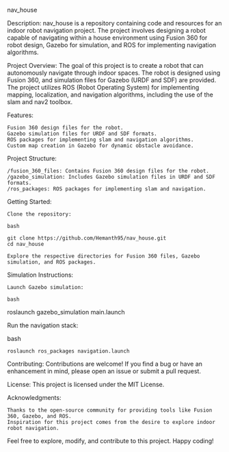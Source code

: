 nav_house

Description:
nav_house is a repository containing code and resources for an indoor robot navigation project. The project involves designing a robot capable of navigating within a house environment using Fusion 360 for robot design, Gazebo for simulation, and ROS for implementing navigation algorithms.

Project Overview:
The goal of this project is to create a robot that can autonomously navigate through indoor spaces. The robot is designed using Fusion 360, and simulation files for Gazebo (URDF and SDF) are provided. The project utilizes ROS (Robot Operating System) for implementing mapping, localization, and navigation algorithms, including the use of the slam and nav2 toolbox.

Features:

    Fusion 360 design files for the robot.
    Gazebo simulation files for URDF and SDF formats.
    ROS packages for implementing slam and navigation algorithms.
    Custom map creation in Gazebo for dynamic obstacle avoidance.

Project Structure:

    /fusion_360_files: Contains Fusion 360 design files for the robot.
    /gazebo_simulation: Includes Gazebo simulation files in URDF and SDF formats.
    /ros_packages: ROS packages for implementing slam and navigation.

Getting Started:

    Clone the repository:

    bash

    git clone https://github.com/Hemanth95/nav_house.git
    cd nav_house

    Explore the respective directories for Fusion 360 files, Gazebo simulation, and ROS packages.

Simulation Instructions:

    Launch Gazebo simulation:

    bash

roslaunch gazebo_simulation main.launch

Run the navigation stack:

bash

    roslaunch ros_packages navigation.launch

Contributing:
Contributions are welcome! If you find a bug or have an enhancement in mind, please open an issue or submit a pull request.

License:
This project is licensed under the MIT License.

Acknowledgments:

    Thanks to the open-source community for providing tools like Fusion 360, Gazebo, and ROS.
    Inspiration for this project comes from the desire to explore indoor robot navigation.

Feel free to explore, modify, and contribute to this project. Happy coding!
